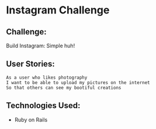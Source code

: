 <!-- [![Build Status](https://travis-ci.org/CharlieKenny/bowling-challenge.png)](https://travis-ci.org/andygout/bowling-challenge)
 -->
Instagram Challenge
=================

Challenge:
-------

Build Instagram: Simple huh!

User Stories:
-------

```
As a user who likes photography
I want to be able to upload my pictures on the internet
So that others can see my bootiful creations 
```


Technologies Used:
-------

- Ruby on Rails

<!-- Next Steps:
-------

- UI tests (inc. App.js updateGameScoreDisplay function (test whether correct game total is displayed for perfect game, game of gutterballs, etc.)).

Live demo on Heroku:
-------
[Bowling Scorecard](https://dry-harbor-7560.herokuapp.com/) -->

<!-- Links:
-------

[Bowling Genius (useful guide)](http://www.bowlinggenius.com/)

[Creating Static Sites in Ruby with Rack](https://devcenter.heroku.com/articles/static-sites-ruby)
 -->
<!-- Images:
-------

- Sign up
![Start Screen](images/start_screen.png)

- Sign up errors
![Game Over](images/game_over.png)
 -->

<!-- The Rules of Ten Pin Bowling:
-------

A bowling game consists of 10 frames in which the player tries to knock down the 10 pins. In every frame the player can roll one or two times. The actual number depends on strikes and spares. The score of a frame is the number of knocked down pins plus bonuses for strikes and spares. After every frame the 10 pins are reset.

Strikes
-------

The player has a strike if he knocks down all 10 pins with the first roll in a frame. The frame ends immediately (since there are no pins left for a second roll). The bonus for that frame is the number of pins knocked down by the next two rolls. That would be the next frame, unless the player rolls another strike.

Spares
-------

The player has a spare if the knocks down all 10 pins with the two rolls of a frame. The bonus for that frame is the number of pins knocked down by the next roll (first roll of next frame).

10th frame
-------

If the player rolls a strike or spare in the 10th frame they can roll the additional balls for the bonus. But they can never roll more than 3 balls in the 10th frame. The additional rolls only count for the bonus not for the regular frame count.

    10, 10, 10 in the 10th frame gives 30 points (10 points for the regular first strike and 20 points for the bonus).
    1, 9, 10 in the 10th frame gives 20 points (10 points for the regular spare and 10 points for the bonus).

Gutter Game
-------

A Gutter Game is when the player never hits a pin (20 zero scores).

Perfect Game
-------

A Perfect Game is when the player rolls 12 strikes (10 regular strikes and 2 strikes for the bonus in the 10th frame). The Perfect Game scores 300 points.

In the image below you can find some score examples.

More about ten pin bowling here: http://en.wikipedia.org/wiki/Ten-pin_bowling

![Ten Pin Score Example](images/example_ten_pin_scoring.png) -->
